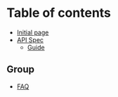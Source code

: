 # Table of contents

* [Initial page](README.md)
* [API Spec](api/README.md)
  * [Guide](api/guide.md)

## Group

* [FAQ](group/faq.md)

